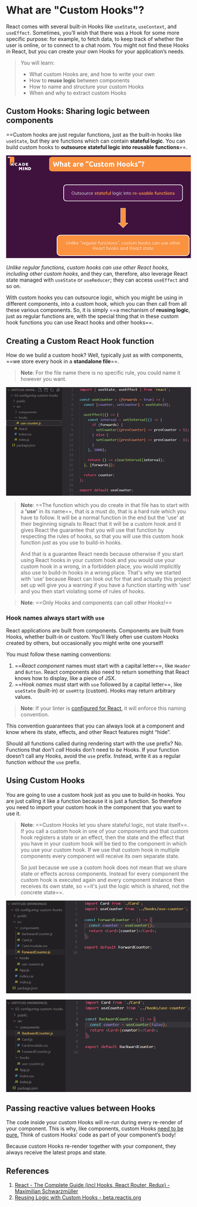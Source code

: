 # What are "Custom Hooks"?

React comes with several built-in Hooks like `useState`, `useContext`, and `useEffect`. Sometimes, you’ll wish that there was a Hook for some more specific purpose: for example, to fetch data, to keep track of whether the user is online, or to connect to a chat room. You might not find these Hooks in React, but you can create your own Hooks for your application’s needs.

>You will learn:
>
>- What custom Hooks are, and how to write your own
>- How to **reuse logic** between components
>- How to name and structure your custom Hooks
>- When and why to extract custom Hooks

## Custom Hooks: Sharing logic between components

==Custom hooks are just regular functions, just as the built-in hooks like `useState`, but they are functions which can contain **stateful logic**. You can build custom hooks to **outsource stateful logic into reusable functions**==.

![What_are_Custom_Hooks](..\img\What_are_Custom_Hooks.jpg)

_Unlike regular functions, custom hooks can use other React hooks, including other custom hooks_, and they can, therefore, also leverage React state managed with `useState` or `useReducer`; they can access `useEffect` and so on.

With custom hooks you can outsource logic, which you might be using in different components, into a custom hook, which you can then call from all these various components. So, it is simply ==a mechanism of **reusing logic**, just as regular functions are, with the special thing that in these custom hook functions you can use React hooks and other hooks==.

##  Creating a Custom React Hook function

How do we build a custom hook? Well, typically just as with components, ==we store every hook in a **standalone file**==.

> **Note**: For the file name there is no specific rule, you could name it however you want.

![What_are_Custom_Hooks1](..\img\What_are_Custom_Hooks1.jpg)

> **Note**: ==The function which you do create in that file has to start with a **'use'** in its name==, that is a must do, that is a hard rule which you have to follow. It will be a normal function in the end but the 'use' at their beginning signals to React that it will be a custom hook and it gives React the guarantee that you will use that function by respecting the rules of hooks, so that you will use this custom hook function just as you use to build-in hooks.
>
> And that is a guarantee React needs because otherwise if you start using React hooks in your custom hook and you would use your custom hook in a wrong, in a forbidden place, you would implicitly also use to build-in hooks in a wrong place. That's why we started with 'use' because React can look out for that and actually this project set up will give you a warning if you have a function starting with 'use' and you then start violating some of rules of hooks.

> **Note**: ==Only Hooks and components can call other Hooks!==

### Hook names always start with `use` 

React applications are built from components. Components are built from Hooks, whether built-in or custom. You’ll likely often use custom Hooks created by others, but occasionally you might write one yourself!

You must follow these naming conventions:

1. ==_React component_ names must start with a capital letter==, like `Header` and `Button`. React components also need to return something that React knows how to display, like a piece of JSX.
2. ==_Hook names_ must start with `use` followed by a capital letter==, like `useState` (built-in) or `useHttp` (custom). Hooks may return arbitrary values.

> **Note**: If your linter is [configured for React,](https://beta.reactjs.org/learn/editor-setup#linting) it will enforce this naming convention.

This convention guarantees that you can always look at a component and know where its state, effects, and other React features might “hide”.

Should all functions called during rendering start with the use prefix? No. Functions that don’t *call* Hooks don’t need to *be* Hooks. If your function doesn’t call any Hooks, avoid the `use` prefix. Instead, write it as a regular function *without* the `use` prefix. 

## Using Custom Hooks

You are going to use a custom hook just as you use to build-in hooks. You are just calling it like a function because it is just a function. So therefore you need to import your custom hook in the component that you want to use it.

> **Note**: ==Custom Hooks let you share stateful logic, not state itself==. If you call a custom hook in one of your components and that custom hook registers a state or an effect, then the state and the effect that you have in your custom hook will be tied to the component in which you use your custom hook. If we use that custom hook in multiple components every component will receive its own separate state. 
>
> So just because we use a custom hook does not mean that we share state or effects across components. Instead for every component the custom hook is executed again and every component instance then receives its own state, so ==it's just the logic which is shared, not the concrete state==.

![What_are_Custom_Hooks2](..\img\What_are_Custom_Hooks2.jpg)

![What_are_Custom_Hooks3](..\img\What_are_Custom_Hooks3.jpg)

## Passing reactive values between Hooks 

The code inside your custom Hooks will re-run during every re-render of your component. This is why, like components, custom Hooks [need to be pure.](https://beta.reactjs.org/learn/keeping-components-pure) Think of custom Hooks’ code as part of your component’s body!

Because custom Hooks re-render together with your component, they always receive the latest props and state. 

## References

1. [React - The Complete Guide (incl Hooks, React Router, Redux) - Maximilian Schwarzmüller](https://www.udemy.com/course/react-the-complete-guide-incl-redux/)
1. [Reusing Logic with Custom Hooks - beta.reactjs.org](https://beta.reactjs.org/learn/reusing-logic-with-custom-hooks)